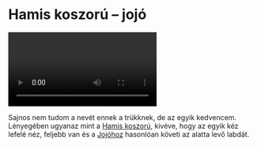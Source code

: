 # Hamis koszorú – jojó

![falseshoweryoyo](/videos/mp4/falseshoweryoyo.mp4)

Sajnos nem tudom a nevét ennek a trükknek, de az egyik kedvencem. Lényegében ugyanaz mint a [Hamis koszorú](#hamis-koszoru), kivéve, hogy az egyik kéz lefelé néz, feljebb van és a [Jojóhoz](#jojo) hasonlóan követi az alatta levő labdát.


